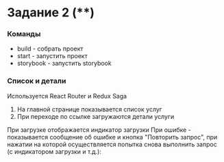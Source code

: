 # Задание 2 (**)

### Команды
- build - собрать проект 
- start - запустить проект 
- storybook - запустить storybook 


### Список и детали
Используется React Router и Redux Saga
1. На главной странице показывается список услуг 
2. При переходе по ссылке загружаются детали услуги 

При загрузке  отображается индикатор загрузки 
При ошибке - показывается сообщение об ошибке и кнопка "Повторить запрос", при нажатии на которой осуществляется попытка снова выполнить запрос (с индикатором загрузки и т.д.):

